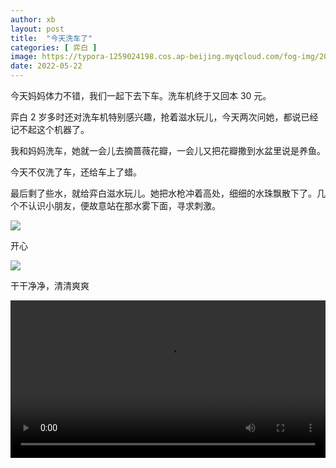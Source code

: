 ```yaml
---
author: xb
layout: post
title:  "今天洗车了"
categories: [ 弈白 ]
image: https://typora-1259024198.cos.ap-beijing.myqcloud.com/fog-img/2022-05-22-post.jpeg
date: 2022-05-22
---
```


今天妈妈体力不错，我们一起下去下车。洗车机终于又回本 30 元。

弈白 2 岁多时还对洗车机特别感兴趣，抢着滋水玩儿，今天两次问她，都说已经记不起这个机器了。

我和妈妈洗车，她就一会儿去摘蔷薇花瓣，一会儿又把花瓣撒到水盆里说是养鱼。

今天不仅洗了车，还给车上了蜡。

最后剩了些水，就给弈白滋水玩儿。她把水枪冲着高处，细细的水珠飘散下了。几个不认识小朋友，便故意站在那水雾下面，寻求刺激。

<div class="article-img-wrapper">
   <img src="https://typora-1259024198.cos.ap-beijing.myqcloud.com/fog-img/2022-05-22-1.jpeg">
   <p class="caption">开心</p>
</div>

<div class="article-img-wrapper">
   <img src="https://typora-1259024198.cos.ap-beijing.myqcloud.com/fog-img/2022-05-22-2.jpeg">
   <p class="caption">干干净净，清清爽爽</p>
</div>

<video width="100%" controls>
  <source src="/assets/videos/2022-05-22.mp4" type="video/mp4">
</video>
